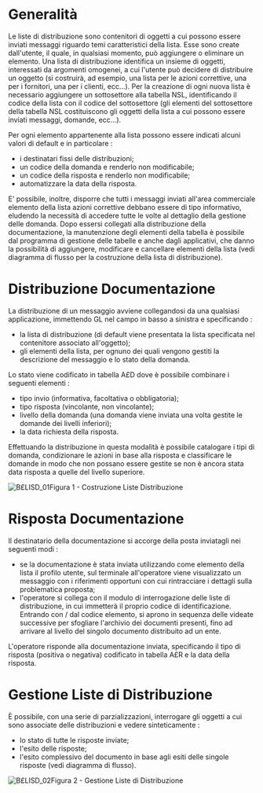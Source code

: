 # Generalità
Le liste di distribuzione sono contenitori di oggetti a cui possono essere inviati messaggi riguardo temi caratteristici della lista. Esse sono create dall'utente, il quale, in qualsiasi momento, può aggiungere o eliminare un elemento.
Una lista di distribuzione identifica un insieme di oggetti, interessati da argomenti omogenei,  a cui l'utente può decidere di distribuire un oggetto (si costruirà, ad esempio, una lista per le azioni correttive, una per i fornitori, una per i clienti, ecc...).
Per la creazione di ogni nuova lista è necessario aggiungere un sottosettore alla tabella NSL, identificando il codice della lista con il codice del sottosettore (gli elementi del sottosettore della tabella NSL costituiscono gli oggetti della lista a cui possono essere inviati messaggi, domande, ecc...).

Per ogni elemento appartenente alla lista possono essere indicati alcuni valori di default e in particolare : 

- i destinatari fissi delle distribuzioni;
- un codice della domanda e renderlo non modificabile;
- un codice della risposta e renderlo non modificabile;
- automatizzare la data della risposta.

E' possibile, inoltre, disporre che tutti i messaggi inviati all'area commerciale elemento della lista azioni correttive debbano essere di tipo informativo, eludendo la necessità di accedere tutte le volte al dettaglio della gestione delle domanda.
Dopo essersi collegati alla distribuzione della documentazione, la manutenzione degli elementi della tabella è possibile dal programma di gestione delle tabelle e anche dagli applicativi, che danno la possibilità di aggiungere, modificare e cancellare elementi della lista (vedi diagramma di flusso per la costruzione della lista di distribuzione).

# Distribuzione Documentazione
La distribuzione di un messaggio avviene collegandosi da una qualsiasi applicazione, immettendo GL nel campo in basso a sinistra e specificando : 

- la lista di distribuzione (di default viene presentata la lista specificata nel contenitore associato all'oggetto);
- gli elementi della lista, per ognuno dei quali vengono gestiti la descrizione del messaggio e lo stato della domanda.

Lo stato viene codificato in tabella A£D dove è possibile combinare i seguenti elementi : 

- tipo invio (informativa, facoltativa o obbligatoria);
- tipo risposta (vincolante,  non vincolante);
- livello della domanda (una domanda viene inviata una volta gestite le domande dei livelli inferiori);
- la data richiesta della risposta.

Effettuando la distribuzione in questa modalità è possibile catalogare i tipi di domanda, condizionare le azioni in base alla risposta e classificare le domande in modo che non possano essere gestite se non è ancora stata data risposta a quelle del livello superiore.

![B£LISD_01](http://localhost:3000/immagini/B£LISD/BXLISD_01.png)Figura 1 - Costruzione Liste Distribuzione

# Risposta Documentazione
Il destinatario della documentazione si accorge della posta inviatagli nei seguenti modi : 

- se la documentazione è stata inviata utilizzando come elemento della lista il profilo utente, sul terminale all'operatore viene visualizzato un messaggio con i riferimenti opportuni con cui rintracciare i dettagli sulla problematica proposta;
- l'operatore si collega con il modulo di interrogazione delle liste di distribuzione, in cui immetterà il proprio codice di identificazione. Entrando con / dal codice elemento, si aprono in sequenza delle videate successive per sfogliare l'archivio dei documenti presenti, fino ad arrivare al livello del singolo documento distribuito ad un ente.

L'operatore risponde alla documentazione inviata, specificando il tipo di risposta (positiva o negativa) codificato in tabella A£R e la data della risposta.

# Gestione Liste di Distribuzione
È possibile, con una serie di parzializzazioni, interrogare gli oggetti a cui sono associate delle distribuzioni e vedere sinteticamente : 

- lo stato di tutte le risposte inviate;
- l'esito delle risposte;
- l'esito complessivo del documento in base agli esiti delle singole risposte (vedi diagramma di flusso).


![B£LISD_02](http://localhost:3000/immagini/B£LISD/BXLISD_02.png)Figura 2 - Gestione Liste di Distribuzione
